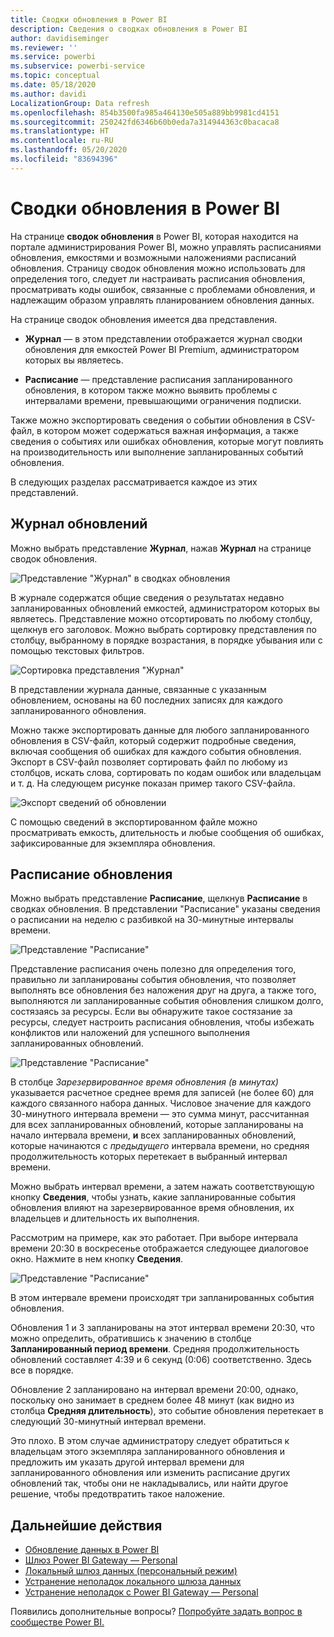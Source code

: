 ```yaml
---
title: Сводки обновления в Power BI
description: Сведения о сводках обновления в Power BI
author: davidiseminger
ms.reviewer: ''
ms.service: powerbi
ms.subservice: powerbi-service
ms.topic: conceptual
ms.date: 05/18/2020
ms.author: davidi
LocalizationGroup: Data refresh
ms.openlocfilehash: 854b3500fa985a464130e505a889bb9981cd4151
ms.sourcegitcommit: 250242fd6346b60b0eda7a314944363c0bacaca8
ms.translationtype: HT
ms.contentlocale: ru-RU
ms.lasthandoff: 05/20/2020
ms.locfileid: "83694396"
---
```

# <a name="refresh-summaries-for-power-bi"></a>Сводки обновления в Power BI

На странице **сводок обновления** в Power BI, которая находится на портале администрирования Power BI, можно управлять расписаниями обновления, емкостями и возможными наложениями расписаний обновления. Страницу сводок обновления можно использовать для определения того, следует ли настраивать расписания обновления, просматривать коды ошибок, связанные с проблемами обновления, и надлежащим образом управлять планированием обновления данных. 

На странице сводок обновления имеется два представления.

* **Журнал** — в этом представлении отображается журнал сводки обновления для емкостей Power BI Premium, администратором которых вы являетесь.

* **Расписание** — представление расписания запланированного обновления, в котором также можно выявить проблемы с интервалами времени, превышающими ограничения подписки.

Также можно экспортировать сведения о событии обновления в CSV-файл, в котором может содержаться важная информация, а также сведения о событиях или ошибках обновления, которые могут повлиять на производительность или выполнение запланированных событий обновления.

В следующих разделах рассматривается каждое из этих представлений. 

## <a name="refresh-history"></a>Журнал обновлений

Можно выбрать представление **Журнал**, нажав **Журнал** на странице сводок обновления.

![Представление "Журнал" в сводках обновления](media/refresh-summaries/refresh-summaries-01a.jpg)

В журнале содержатся общие сведения о результатах недавно запланированных обновлений емкостей, администратором которых вы являетесь. Представление можно отсортировать по любому столбцу, щелкнув его заголовок. Можно выбрать сортировку представления по столбцу, выбранному в порядке возрастания, в порядке убывания или с помощью текстовых фильтров.

![Сортировка представления "Журнал"](media/refresh-summaries/refresh-summaries-01b.jpg)

В представлении журнала данные, связанные с указанным обновлением, основаны на 60 последних записях для каждого запланированного обновления.

Можно также экспортировать данные для любого запланированного обновления в CSV-файл, который содержит подробные сведения, включая сообщения об ошибках для каждого события обновления. Экспорт в CSV-файл позволяет сортировать файл по любому из столбцов, искать слова, сортировать по кодам ошибок или владельцам и т. д. На следующем рисунке показан пример такого CSV-файла. 

![Экспорт сведений об обновлении](media/refresh-summaries/refresh-summaries-05.jpg)

С помощью сведений в экспортированном файле можно просматривать емкость, длительность и любые сообщения об ошибках, зафиксированные для экземпляра обновления. 


## <a name="refresh-schedule"></a>Расписание обновления

Можно выбрать представление **Расписание**, щелкнув **Расписание** в сводках обновления. В представлении "Расписание" указаны сведения о расписании на неделю с разбивкой на 30-минутные интервалы времени. 

![Представление "Расписание"](media/refresh-summaries/refresh-summaries-02a.jpg)

Представление расписания очень полезно для определения того, правильно ли запланированы события обновления, что позволяет выполнять все обновления без наложения друг на друга, а также того, выполняются ли запланированные события обновления слишком долго, состязаясь за ресурсы. Если вы обнаружите такое состязание за ресурсы, следует настроить расписания обновления, чтобы избежать конфликтов или наложений для успешного выполнения запланированных обновлений. 

![Представление "Расписание"](media/refresh-summaries/refresh-summaries-02.jpg)

В столбце *Зарезервированное время обновления (в минутах)* указывается расчетное среднее время для записей (не более 60) для каждого связанного набора данных. Числовое значение для каждого 30-минутного интервала времени — это сумма минут, рассчитанная для всех запланированных обновлений, которые запланированы на начало интервала времени, **и** всех запланированных обновлений, которые начинаются с *предыдущего* интервала времени, но средняя продолжительность которых перетекает в выбранный интервал времени.

Можно выбрать интервал времени, а затем нажать соответствующую кнопку **Сведения**, чтобы узнать, какие запланированные события обновления влияют на зарезервированное время обновления, их владельцев и длительность их выполнения.

Рассмотрим на примере, как это работает. При выборе интервала времени 20:30 в воскресенье отображается следующее диалоговое окно. Нажмите в нем кнопку **Сведения**.

![Представление "Расписание"](media/refresh-summaries/refresh-summaries-04.jpg)

В этом интервале времени происходят три запланированных события обновления. 

Обновления 1 и 3 запланированы на этот интервал времени 20:30, что можно определить, обратившись к значению в столбце **Запланированный период времени**. Средняя продолжительность обновлений составляет 4:39 и 6 секунд (0:06) соответственно. Здесь все в порядке.

Обновление 2 запланировано на интервал времени 20:00, однако, поскольку оно занимает в среднем более 48 минут (как видно из столбца **Средняя длительность**), это событие обновления перетекает в следующий 30-минутный интервал времени. 

Это плохо. В этом случае администратору следует обратиться к владельцам этого экземпляра запланированного обновления и предложить им указать другой интервал времени для запланированного обновления или изменить расписание других обновлений так, чтобы они не накладывались, или найти другое решение, чтобы предотвратить такое наложение. 


## <a name="next-steps"></a>Дальнейшие действия

- [Обновление данных в Power BI](refresh-data.md)  
- [Шлюз Power BI Gateway — Personal](service-gateway-personal-mode.md)  
- [Локальный шлюз данных (персональный режим)](service-gateway-onprem.md)  
- [Устранение неполадок локального шлюза данных](service-gateway-onprem-tshoot.md)  
- [Устранение неполадок с Power BI Gateway — Personal](service-admin-troubleshooting-power-bi-personal-gateway.md)  

Появились дополнительные вопросы? [Попробуйте задать вопрос в сообществе Power BI.](https://community.powerbi.com/)